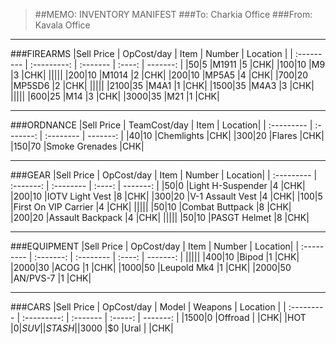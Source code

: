 > ##MEMO: INVENTORY MANIFEST
> ###To: Charkia Office
> ###From: Kavala Office

----------
###FIREARMS
|Sell Price | OpCost/day | Item    	 | Number | Location |
| :--------- | :---------: | :------- | :----: | -------: |
|$50    |$5  |M1911		|5	|CHK|
|$100   |$10  |M9		    |3	|CHK|
|||||
|$200   |$10  |M1014		|2	|CHK|
|$200   |$10  |MP5A5 		|4	|CHK|
|$700   |$20  |MP5SD6 	|2	|CHK|
|||||
|$2100   |$35  |M4A1		|1	|CHK|
|$1500   |$35  |M4A3 		|3	|CHK|
|||||
|$600   |$25  |M14		|3	|CHK|
|$3000  |$35  |M21 		|1	|CHK|

***

###ORDNANCE
|Sell Price | TeamCost/day | Item	| Location|
| :--------- | :-------: | :-------- | -------: |
|$40   |$10  |Chemlights	    |CHK|
|$300   |$20 |Flares         |CHK|
|$150   |$70  |Smoke Grenades   |CHK|

***

###GEAR
|Sell Price | OpCost/day | Item	| Number | Location|
| :--------- | :-------: | :-------- | :----: | -------: |
|$50    |$0  |Light H-Suspender	|4	|CHK|
|$200   |$10  |IOTV Light Vest	|8	|CHK|
|$300   |$20  |V-1 Assault Vest	|4	|CHK|
|$100   |$5  |First On VIP Carrier 	|4	|CHK|
|||||
|$50    |$10  |Combat Buttpack	|8	|CHK|
|$200   |$20  |Assault Backpack		|4	|CHK|
|||||
|$50   |$10  |PASGT Helmet		|8	|CHK|

***

###EQUIPMENT
|Sell Price | OpCost/day | Item	| Number | Location|
| :--------- | :-------: | :-------- | :----: | -------: |
|||||
|$400     |$10  |Bipod    |1  |CHK|
|$2000    |$30  |ACOG     |1  |CHK|
|$1000    |$50  |Leupold Mk4  |1  |CHK|
|$2000   |$50  |AN/PVS-7      |1	|CHK|

***

###CARS
|Sell Price | OpCost/day  | Model   | Weapons 	 | Location |
| :--------- | :---------: | :------- | :-----: | -------: |
|$1500  |$0     |Offroad	|   	|CHK|
|HOT    |$0     |SUV		  |     |STASH|
|$3000  |$0     |Ural     |     |CHK|

